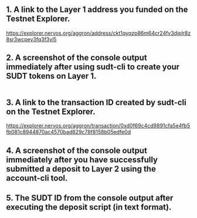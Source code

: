## 1. A link to the Layer 1 address you funded on the Testnet Explorer.
https://explorer.nervos.org/aggron/address/ckt1qyqzp86m64cr24fv3djplr8z8sr3wcpey3fq3f3yl5
## 2. A screenshot of the console output immediately after using sudt-cli to create your SUDT tokens on Layer 1.
![]()
## 3. A link to the transaction ID created by sudt-cli on the Testnet Explorer.
https://explorer.nervos.org/aggron/transaction/0xd0f69c4cd9891cfa5e4fb5fb081c8944870ac4570bad829c78f8158b05edfe0d
## 4. A screenshot of the console output immediately after you have successfully submitted a deposit to Layer 2 using the account-cli tool.
## 5. The SUDT ID from the console output after executing the deposit script (in text format).
